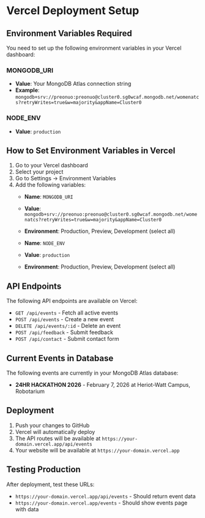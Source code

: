 # Vercel Deployment Setup

## Environment Variables Required

You need to set up the following environment variables in your Vercel dashboard:

### MONGODB_URI
- **Value**: Your MongoDB Atlas connection string
- **Example**: `mongodb+srv://preonuo:preonuo@cluster0.sg0wcaf.mongodb.net/womenatcs?retryWrites=true&w=majority&appName=Cluster0`

### NODE_ENV
- **Value**: `production`

## How to Set Environment Variables in Vercel

1. Go to your Vercel dashboard
2. Select your project
3. Go to Settings → Environment Variables
4. Add the following variables:
   - **Name**: `MONGODB_URI`
   - **Value**: `mongodb+srv://preonuo:preonuo@cluster0.sg0wcaf.mongodb.net/womenatcs?retryWrites=true&w=majority&appName=Cluster0`
   - **Environment**: Production, Preview, Development (select all)
   
   - **Name**: `NODE_ENV`
   - **Value**: `production`
   - **Environment**: Production, Preview, Development (select all)

## API Endpoints

The following API endpoints are available on Vercel:

- `GET /api/events` - Fetch all active events
- `POST /api/events` - Create a new event
- `DELETE /api/events/:id` - Delete an event
- `POST /api/feedback` - Submit feedback
- `POST /api/contact` - Submit contact form

## Current Events in Database

The following events are currently in your MongoDB Atlas database:
- **24HR HACKATHON 2026** - February 7, 2026 at Heriot-Watt Campus, Robotarium

## Deployment

1. Push your changes to GitHub
2. Vercel will automatically deploy
3. The API routes will be available at `https://your-domain.vercel.app/api/events`
4. Your website will be available at `https://your-domain.vercel.app`

## Testing Production

After deployment, test these URLs:
- `https://your-domain.vercel.app/api/events` - Should return event data
- `https://your-domain.vercel.app/events` - Should show events page with data
